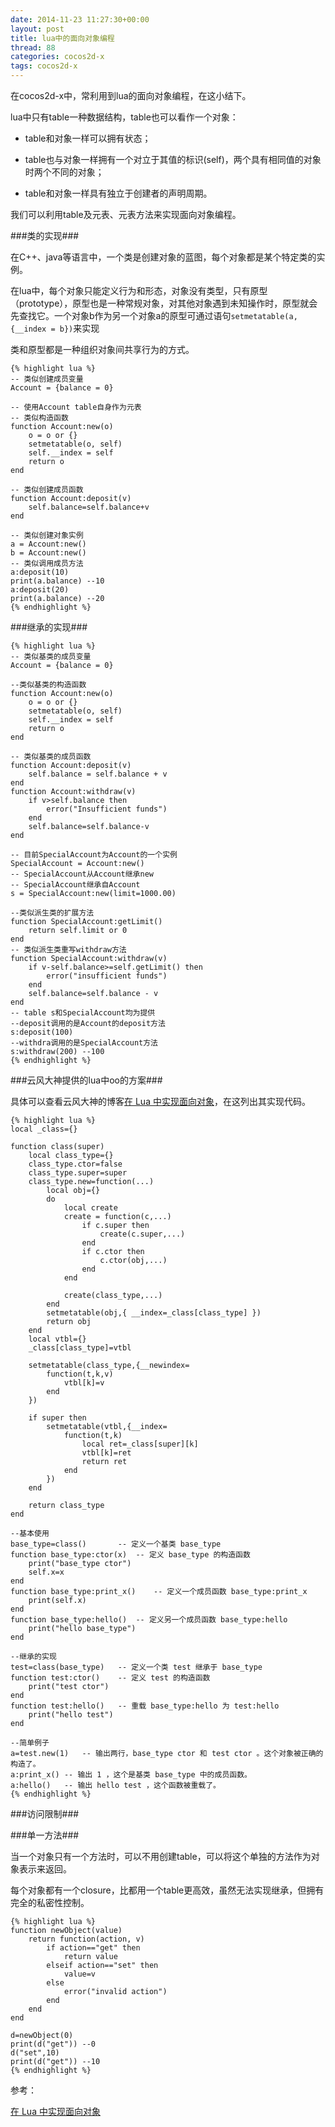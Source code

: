 ```yaml
---
date: 2014-11-23 11:27:30+00:00
layout: post
title: lua中的面向对象编程
thread: 88
categories: cocos2d-x
tags: cocos2d-x
---
```


在cocos2d-x中，常利用到lua的面向对象编程，在这小结下。

lua中只有table一种数据结构，table也可以看作一个对象：

- table和对象一样可以拥有状态；

- table也与对象一样拥有一个对立于其值的标识(self)，两个具有相同值的对象时两个不同的对象；

- table和对象一样具有独立于创建者的声明周期。

我们可以利用table及元表、元表方法来实现面向对象编程。

###类的实现###

在C++、java等语言中，一个类是创建对象的蓝图，每个对象都是某个特定类的实例。

在lua中，每个对象只能定义行为和形态，对象没有类型，只有原型（prototype），原型也是一种常规对象，对其他对象遇到未知操作时，原型就会先查找它。一个对象b作为另一个对象a的原型可通过语句`setmetatable(a,{__index = b})`来实现

类和原型都是一种组织对象间共享行为的方式。

	{% highlight lua %}
	-- 类似创建成员变量
	Account = {balance = 0}
	
	-- 使用Account table自身作为元表
	-- 类似构造函数
	function Account:new(o)
		o = o or {}
		setmetatable(o, self)
		self.__index = self
		return o
	end
	
	-- 类似创建成员函数
	function Account:deposit(v)
		self.balance=self.balance+v
	end
	
	-- 类似创建对象实例
	a = Account:new()
	b = Account:new()
	-- 类似调用成员方法
	a:deposit(10)
	print(a.balance) --10
	a:deposit(20)
	print(a.balance) --20
	{% endhighlight %}

###继承的实现###

	{% highlight lua %}
	-- 类似基类的成员变量
	Account = {balance = 0}
	
	--类似基类的构造函数
	function Account:new(o)
		o = o or {}
		setmetatable(o, self)
		self.__index = self
		return o
	end
	
	-- 类似基类的成员函数
	function Account:deposit(v)
		self.balance = self.balance + v
	end
	function Account:withdraw(v)
		if v>self.balance then
			error("Insufficient funds")
		end
		self.balance=self.balance-v
	end
	
	-- 目前SpecialAccount为Account的一个实例
	SpecialAccount = Account:new()
	-- SpecialAccount从Account继承new
	-- SpecialAccount继承自Account
	s = SpecialAccount:new(limit=1000.00)
	
	--类似派生类的扩展方法
	function SpecialAccount:getLimit()
		return self.limit or 0
	end
	-- 类似派生类重写withdraw方法
	function SpecialAccount:withdraw(v)
		if v-self.balance>=self.getLimit() then
			error("insufficient funds")
		end
		self.balance=self.balance - v
	end
	-- table s和SpecialAccount均为提供
	--deposit调用的是Account的deposit方法
	s:deposit(100)
	--withdra调用的是SpecialAccount方法
	s:withdraw(200) --100
	{% endhighlight %}

###云风大神提供的lua中oo的方案###

具体可以查看云风大神的博客[在 Lua 中实现面向对象](http://blog.codingnow.com/2006/06/oo_lua.html)，在这列出其实现代码。

	{% highlight lua %}
	local _class={}
	 
	function class(super)
		local class_type={}
		class_type.ctor=false
		class_type.super=super
		class_type.new=function(...) 
			local obj={}
			do
				local create
				create = function(c,...)
					if c.super then
						create(c.super,...)
					end
					if c.ctor then
						c.ctor(obj,...)
					end
				end
	 
				create(class_type,...)
			end
			setmetatable(obj,{ __index=_class[class_type] })
			return obj
		end
		local vtbl={}
		_class[class_type]=vtbl
	 
		setmetatable(class_type,{__newindex=
			function(t,k,v)
				vtbl[k]=v
			end
		})
	 
		if super then
			setmetatable(vtbl,{__index=
				function(t,k)
					local ret=_class[super][k]
					vtbl[k]=ret
					return ret
				end
			})
		end
	 
		return class_type
	end
	
	--基本使用
	base_type=class()		-- 定义一个基类 base_type
	function base_type:ctor(x)	-- 定义 base_type 的构造函数
		print("base_type ctor")
		self.x=x
	end 
	function base_type:print_x()	-- 定义一个成员函数 base_type:print_x
		print(self.x)
	end 
	function base_type:hello()	-- 定义另一个成员函数 base_type:hello
		print("hello base_type")
	end
	
	--继承的实现
	test=class(base_type)	-- 定义一个类 test 继承于 base_type
	function test:ctor()	-- 定义 test 的构造函数
		print("test ctor")
	end
	function test:hello()	-- 重载 base_type:hello 为 test:hello
		print("hello test")
	end
	
	--简单例子
	a=test.new(1)	-- 输出两行，base_type ctor 和 test ctor 。这个对象被正确的构造了。
	a:print_x()	-- 输出 1 ，这个是基类 base_type 中的成员函数。
	a:hello()	-- 输出 hello test ，这个函数被重载了。 
	{% endhighlight %}


###访问限制###

###单一方法###

当一个对象只有一个方法时，可以不用创建table，可以将这个单独的方法作为对象表示来返回。

每个对象都有一个closure，比都用一个table更高效，虽然无法实现继承，但拥有完全的私密性控制。

	{% highlight lua %}
	function newObject(value)
		return function(action, v)
			if action=="get" then
				return value
			elseif action=="set" then
				value=v
			else
				error("invalid action")
			end
		end
	end
	
	d=newObject(0)
	print(d("get")) --0
	d("set",10)
	print(d("get")) --10
	{% endhighlight %}


参考：

[在 Lua 中实现面向对象](http://blog.codingnow.com/2006/06/oo_lua.html)

